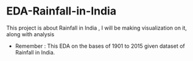# EDA-Rainfall-in-India

This project is about Rainfall in India , I will be making visualization on it, along with analysis
* Remember : This EDA on the bases of 1901 to 2015 given dataset of Rainfall in India.
